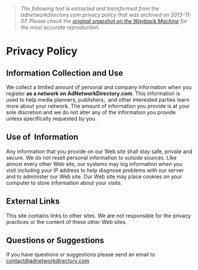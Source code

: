 > *The following text is extracted and transformed from the adnetworkdirectory.com privacy policy that was archived on 2013-11-07. Please check the [original snapshot on the Wayback Machine](https://web.archive.org/web/20131107143320id_/http%3A//www.adnetworkdirectory.com/privacy) for the most accurate reproduction.*

# Privacy Policy

## Information Collection and Use 

We collect a limited amount of personal and company information when you register **as a network on AdNetworkDirectory.com**. This information is used to help media planners, publishers,  and other interested parties learn more about your network. The amount of information you provide is at your sole discretion and we do not alter any of the information you provide unless specifically requested by you.  


## Use of  Information

Any information that you provide on our Web site shall stay safe, private and secure. We do not resell personal information to outside sources. Like almost every other Web site, our systems may log information when you visit including your IP address to help diagnose problems with our server and to administer our Web site. Our Web site may place cookies on your computer to store information about your visits.

## External Links

This site contains links to other sites. We are not responsible for the privacy practices or the content of these other Web sites. 

##  Questions or Suggestions 

If you have questions or suggestions please send an email to [contact@adnetworkdirectory.com](mailto:comments@videopoker.com)
